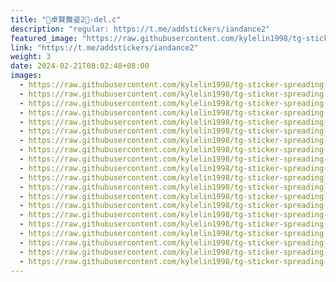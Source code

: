 ```yaml
---
title: "🐨卓賢舞姿2🕺-del.c"
description: "regular: https://t.me/addstickers/iandance2"
featured_image: "https://raw.githubusercontent.com/kylelin1998/tg-sticker-spreading-worldwide-images/main/img/52a34bb3-4769-4329-85f2-f0bf92765236.jpg"
link: "https://t.me/addstickers/iandance2"
weight: 3
date: 2024-02-21T08:02:48+08:00
images:
  - https://raw.githubusercontent.com/kylelin1998/tg-sticker-spreading-worldwide-images/main/img/52a34bb3-4769-4329-85f2-f0bf92765236.jpg
  - https://raw.githubusercontent.com/kylelin1998/tg-sticker-spreading-worldwide-images/main/img/c111a83d-a9ac-4e9d-af15-e594b48cfaca.jpg
  - https://raw.githubusercontent.com/kylelin1998/tg-sticker-spreading-worldwide-images/main/img/0d7b9a9c-dd91-4f34-aee2-fbab210fe944.jpg
  - https://raw.githubusercontent.com/kylelin1998/tg-sticker-spreading-worldwide-images/main/img/27ac0255-60d5-4a66-abd9-48866780f515.jpg
  - https://raw.githubusercontent.com/kylelin1998/tg-sticker-spreading-worldwide-images/main/img/46e2ad90-38ae-4a17-83c3-bb4c42499e55.jpg
  - https://raw.githubusercontent.com/kylelin1998/tg-sticker-spreading-worldwide-images/main/img/dc9348ef-91ad-4f69-87cb-11567205fef0.jpg
  - https://raw.githubusercontent.com/kylelin1998/tg-sticker-spreading-worldwide-images/main/img/8447e7a9-08c0-485e-bac7-1e1b0e338497.jpg
  - https://raw.githubusercontent.com/kylelin1998/tg-sticker-spreading-worldwide-images/main/img/a824c85c-c8d4-4538-b9fe-3983c3be5612.jpg
  - https://raw.githubusercontent.com/kylelin1998/tg-sticker-spreading-worldwide-images/main/img/705254b2-d0d4-438b-9dc0-24725e2055b3.jpg
  - https://raw.githubusercontent.com/kylelin1998/tg-sticker-spreading-worldwide-images/main/img/4c5f208d-6848-42cb-aad0-ea1710fb6d3b.jpg
  - https://raw.githubusercontent.com/kylelin1998/tg-sticker-spreading-worldwide-images/main/img/53d5a2d0-4c51-4fd3-b3b1-3e44648b6373.jpg
  - https://raw.githubusercontent.com/kylelin1998/tg-sticker-spreading-worldwide-images/main/img/d7a7b00f-372b-4cea-bcd6-61e83c4a8b8f.jpg
  - https://raw.githubusercontent.com/kylelin1998/tg-sticker-spreading-worldwide-images/main/img/ea97af63-c618-4dc1-b47d-4cf470834128.jpg
  - https://raw.githubusercontent.com/kylelin1998/tg-sticker-spreading-worldwide-images/main/img/df92c685-0282-4dfe-b3a4-0373f8e42c7d.jpg
  - https://raw.githubusercontent.com/kylelin1998/tg-sticker-spreading-worldwide-images/main/img/f4372258-d138-4fda-a4f6-897e62102ce6.jpg
  - https://raw.githubusercontent.com/kylelin1998/tg-sticker-spreading-worldwide-images/main/img/8cf84972-44b3-4b45-9df1-efb8242c41b9.jpg
  - https://raw.githubusercontent.com/kylelin1998/tg-sticker-spreading-worldwide-images/main/img/aa9e0663-2443-4062-88a5-bae04488d5ab.jpg
  - https://raw.githubusercontent.com/kylelin1998/tg-sticker-spreading-worldwide-images/main/img/b5d54909-9427-4912-91fe-e5e43aac4e24.jpg
  - https://raw.githubusercontent.com/kylelin1998/tg-sticker-spreading-worldwide-images/main/img/63d4b828-0d2d-4145-bac8-f0c8d495924a.jpg
  - https://raw.githubusercontent.com/kylelin1998/tg-sticker-spreading-worldwide-images/main/img/4152faf3-7c12-4867-83c5-9e828a35cc21.jpg
---
```

